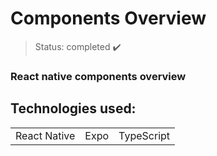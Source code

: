 <h1> Components Overview </h1>

> Status: completed ✔️
### React native components overview
## Technologies used:

<table>
  <tr>
    <td>React Native</td>
    <td>Expo</td>
    <td>TypeScript</td>
  </tr>
</table>
